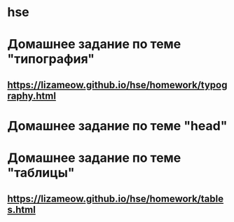 # hse
# Домашнее задание по теме "типография"
## https://lizameow.github.io/hse/homework/typography.html
# Домашнее задание по теме "head"
# Домашнее задание по теме "таблицы"
## https://lizameow.github.io/hse/homework/tables.html
